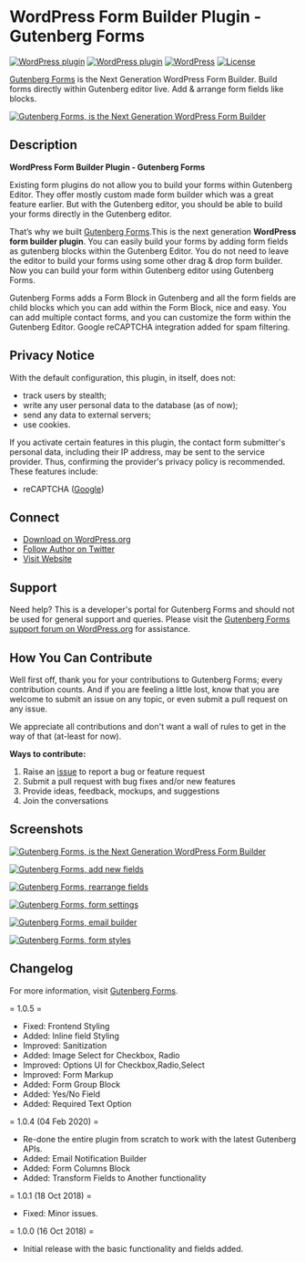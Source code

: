 # WordPress Form Builder Plugin - Gutenberg Forms

[![WordPress plugin](https://img.shields.io/wordpress/plugin/dt/forms-gutenberg.svg?style=flat)](https://wordpress.org/plugins/forms-gutenberg/) [![WordPress plugin](https://img.shields.io/wordpress/plugin/v/forms-gutenberg.svg?style=flat)](https://wordpress.org/plugins/forms-gutenberg/) [![WordPress](https://img.shields.io/wordpress/v/forms-gutenberg.svg?style=flat)]() [![License](https://img.shields.io/badge/license-GPL--2.0%2B-red.svg)](https://github.com/munirkamal/gutenberg-forms/blob/master/LICENSE)

[Gutenberg Forms](https://wordpress.org/plugins/forms-gutenberg/) is the Next Generation WordPress Form Builder. Build forms directly within Gutenberg editor live. Add & arrange form fields like blocks.

[![Gutenberg Forms, is the Next Generation WordPress Form Builder](https://ps.w.org/forms-gutenberg/assets/banner-1544x500.png)](https://wordpress.org/plugins/forms-gutenberg/)

## Description

**WordPress Form Builder Plugin - Gutenberg Forms**

Existing form plugins do not allow you to build your forms within Gutenberg Editor. They offer mostly custom made form builder which was a great feature earlier. But with the Gutenberg editor, you should be able to build your forms directly in the Gutenberg editor.

That’s why we built <a href="https://gutenbergforms.com/" rel="friend" title="Gutenberg Forms">Gutenberg Forms</a>.This is the next generation **WordPress form builder plugin**. You can easily build your forms by adding form fields as gutenberg blocks within the Gutenberg Editor. You do not need to leave the editor to build your forms using some other drag & drop form builder. Now you can build your form within Gutenberg editor using Gutenberg Forms.

Gutenberg Forms adds a Form Block in Gutenberg and all the form fields are child blocks which you can add within the Form Block, nice and easy. You can add multiple contact forms, and you can customize the form within the Gutenberg Editor. Google reCAPTCHA integration added for spam filtering.

## Privacy Notice

With the default configuration, this plugin, in itself, does not:

- track users by stealth;
- write any user personal data to the database (as of now);
- send any data to external servers;
- use cookies.

If you activate certain features in this plugin, the contact form submitter's personal data, including their IP address, may be sent to the service provider. Thus, confirming the provider's privacy policy is recommended. These features include:

- reCAPTCHA ([Google](https://policies.google.com/?hl=en))

## Connect

- [Download on WordPress.org](https://wordpress.org/plugins/forms-gutenberg/)
- [Follow Author on Twitter](https://twitter.com/m_munirkamal)
- [Visit Website](https://gutenbergforms.com/)

## Support

Need help? This is a developer's portal for Gutenberg Forms and should not be used for general support and queries. Please visit the [Gutenberg Forms support forum on WordPress.org](https://wordpress.org/support/plugin/forms-gutenberg) for assistance.

## How You Can Contribute

Well first off, thank you for your contributions to Gutenberg Forms; every contribution counts. And if you are feeling a little lost, know that you are welcome to submit an issue on any topic, or even submit a pull request on any issue.

We appreciate all contributions and don't want a wall of rules to get in the way of that (at-least for now).

**Ways to contribute:**

1. Raise an [issue](https://github.com/munirkamal/gutenberg-forms/issues/new) to report a bug or feature request
2. Submit a pull request with bug fixes and/or new features
3. Provide ideas, feedback, mockups, and suggestions
4. Join the conversations

## Screenshots

[![Gutenberg Forms, is the Next Generation WordPress Form Builder](https://ps.w.org/forms-gutenberg/assets/screenshot-1.gif)](https://gutenbergforms.com?utm_medium=github&utm_source=readme&utm_campaign=readme&utm_content=screenshot)

[![Gutenberg Forms, add new fields](https://ps.w.org/forms-gutenberg/assets/screenshot-2.gif)](https://gutenbergforms.com?utm_medium=github&utm_source=readme&utm_campaign=readme&utm_content=screenshot)

[![Gutenberg Forms, rearrange fields](https://ps.w.org/forms-gutenberg/assets/screenshot-3.gif)](https://gutenbergforms.com?utm_medium=github&utm_source=readme&utm_campaign=readme&utm_content=screenshot)

[![Gutenberg Forms, form settings](https://ps.w.org/forms-gutenberg/assets/screenshot-4.gif)](https://gutenbergforms.com?utm_medium=github&utm_source=readme&utm_campaign=readme&utm_content=screenshot)

[![Gutenberg Forms, email builder](https://ps.w.org/forms-gutenberg/assets/screenshot-5.gif)](https://gutenbergforms.com?utm_medium=github&utm_source=readme&utm_campaign=readme&utm_content=screenshot)

[![Gutenberg Forms, form styles](https://ps.w.org/forms-gutenberg/assets/screenshot-6.gif)](https://gutenbergforms.com?utm_medium=github&utm_source=readme&utm_campaign=readme&utm_content=screenshot)

## Changelog

For more information, visit [Gutenberg Forms](https://gutenbergforms.com).

= 1.0.5 =

- Fixed: Frontend Styling
- Added: Inline field Styling
- Improved: Sanitization
- Added: Image Select for Checkbox, Radio
- Improved: Options UI for Checkbox,Radio,Select
- Improved: Form Markup
- Added: Form Group Block
- Added: Yes/No Field
- Added: Required Text Option

= 1.0.4 (04 Feb 2020) =

- Re-done the entire plugin from scratch to work with the latest Gutenberg APIs.
- Added: Email Notification Builder
- Added: Form Columns Block
- Added: Transform Fields to Another functionality

= 1.0.1 (18 Oct 2018) =

- Fixed: Minor issues.

= 1.0.0 (16 Oct 2018) =

- Initial release with the basic functionality and fields added.
